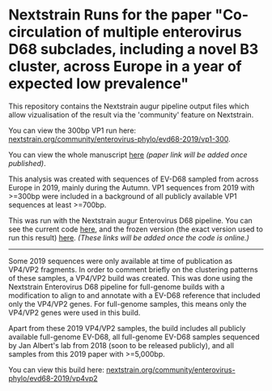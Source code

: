 # Nextstrain Runs for the paper "Co-circulation of multiple enterovirus D68 subclades, including a novel B3 cluster, across Europe in a year of expected low prevalence"

This repository contains the Nextstrain augur pipeline output files which allow vizualisation of the result via the 'community' feature on Nextstrain. 

You can view the 300bp VP1 run here: [nextstrain.org/community/enterovirus-phylo/evd68-2019/vp1-300](https://nextstrain.org/community/enterovirus-phylo/evd68-2019/vp1-300).

You can view the whole manuscript [here]() *(paper link will be added once published)*.

This analysis was created with sequences of EV-D68 sampled from across Europe in 2019, mainly during the Autumn. VP1 sequences from 2019 with >=300bp were included in a background of all publicly available VP1 sequences at least >=700bp. 

This was run with the Nextstrain augur Enterovirus D68 pipeline. You can see the current code [here](), and the frozen version (the exact version used to run this result) [here](). *(These links will be added once the code is online.)*

---

Some 2019 sequences were only available at time of publication as VP4/VP2 fragments. In order to comment briefly on the clustering patterns of these samples, a VP4/VP2 build was created. This was done using the Nextstrain Enterovirus D68 pipeline for full-genome builds with a modification to align to and annotate with a EV-D68 reference that included only the VP4/VP2 genes. For full-genome samples, this means only the VP4/VP2 genes were used in this build. 

Apart from these 2019 VP4/VP2 samples, the build includes all publicly available full-genome EV-D68, all full-genome EV-D68 samples sequenced by Jan Albert's lab from 2018 (soon to be released publicly), and all samples from this 2019 paper with >=5,000bp.

You can view this build here: [nextstrain.org/community/enterovirus-phylo/evd68-2019/vp4vp2](https://nextstrain.org/community/enterovirus-phylo/evd68-2019/vp4vp2)

